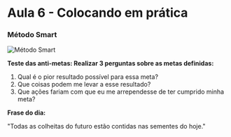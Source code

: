 # Aula 6 - Colocando em prática

### Método Smart

![Método Smart](metodo-smart.png)

**Teste das anti-metas: Realizar 3 perguntas sobre as metas definidas:**
1. Qual é o pior resultado possível para essa meta?
2. Que coisas podem me levar a esse resultado?
3. Que ações fariam com que eu me arrependesse de ter cumprido minha meta?

**Frase do dia:**

"Todas as colheitas do futuro estão contidas nas sementes do hoje."